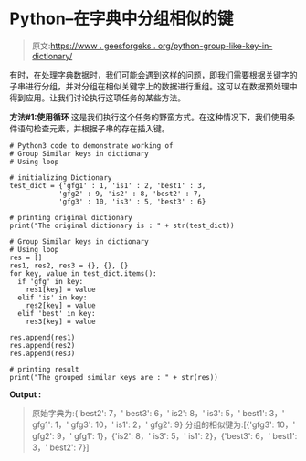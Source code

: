 # Python–在字典中分组相似的键

> 原文:[https://www . geesforgeks . org/python-group-like-key-in-dictionary/](https://www.geeksforgeeks.org/python-group-similar-keys-in-dictionary/)

有时，在处理字典数据时，我们可能会遇到这样的问题，即我们需要根据关键字的子串进行分组，并对分组在相似关键字上的数据进行重组。这可以在数据预处理中得到应用。让我们讨论执行这项任务的某些方法。

**方法#1:使用循环**
这是我们执行这个任务的野蛮方式。在这种情况下，我们使用条件语句检查元素，并根据子串的存在插入键。

```
# Python3 code to demonstrate working of 
# Group Similar keys in dictionary
# Using loop

# initializing Dictionary
test_dict = {'gfg1' : 1, 'is1' : 2, 'best1' : 3, 
            'gfg2' : 9, 'is2' : 8, 'best2' : 7,
            'gfg3' : 10, 'is3' : 5, 'best3' : 6}

# printing original dictionary
print("The original dictionary is : " + str(test_dict))

# Group Similar keys in dictionary
# Using loop
res = []
res1, res2, res3 = {}, {}, {}
for key, value in test_dict.items():
  if 'gfg' in key:
    res1[key] = value
  elif 'is' in key:
    res2[key] = value
  elif 'best' in key:
    res3[key] = value

res.append(res1)
res.append(res2)
res.append(res3)

# printing result 
print("The grouped similar keys are : " + str(res)) 
```

**Output :**

> 原始字典为:{'best2': 7，' best3': 6，' is2': 8，' is3': 5，' best1': 3，' gfg1': 1，' gfg3': 10，' is1': 2，' gfg2': 9}
> 分组的相似键为:[{'gfg3': 10，' gfg2': 9，' gfg1': 1}，{'is2': 8，' is3': 5，' is1': 2}，{'best3': 6，' best1': 3，' best2': 7}]